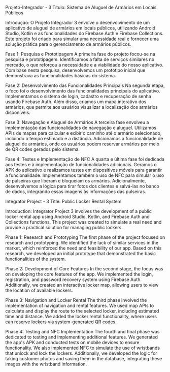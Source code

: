 Projeto-Integrador - 3
Título: Sistema de Aluguel de Armários em Locais Públicos

Introdução: O Projeto Integrador 3 envolve o desenvolvimento de um aplicativo de aluguel de armários em locais públicos, utilizando Android Studio, Kotlin e as funcionalidades do Firebase Auth e Firebase Collections. Este projeto foi criado para simular uma necessidade real e fornecer uma solução prática para o gerenciamento de armários públicos.

Fase 1: Pesquisa e Prototipagem A primeira fase do projeto focou-se na pesquisa e prototipagem. Identificamos a falta de serviços similares no mercado, o que reforçou a necessidade e a viabilidade do nosso aplicativo. Com base nesta pesquisa, desenvolvemos um protótipo inicial que demonstrava as funcionalidades básicas do sistema.

Fase 2: Desenvolvimento das Funcionalidades Principais Na segunda etapa, o foco foi o desenvolvimento das funcionalidades principais do aplicativo. Implementamos o sistema de login, cadastro e recuperação de senha usando Firebase Auth. Além disso, criamos um mapa interativo dos armários, que permite aos usuários visualizar a localização dos armários disponíveis.

Fase 3: Navegação e Aluguel de Armários A terceira fase envolveu a implementação das funcionalidades de navegação e aluguel. Utilizamos APIs de mapas para calcular e exibir o caminho até o armário selecionado, incluindo o tempo estimado e a distância. Adicionamos a funcionalidade de aluguel de armários, onde os usuários podem reservar armários por meio de QR codes gerados pelo sistema.

Fase 4: Testes e Implementação de NFC A quarta e última fase foi dedicada aos testes e à implementação de funcionalidades adicionais. Geramos o APK do aplicativo e realizamos testes em dispositivos móveis para garantir a funcionalidade. Implementamos também o uso de NFC para simular o uso de pulseiras que liberam e bloqueiam os armários. Adicionalmente, desenvolvemos a lógica para tirar fotos dos clientes e salvá-las no banco de dados, integrando essas imagens às informações das pulseiras.

Integrator Project - 3
Title: Public Locker Rental System

Introduction: Integrator Project 3 involves the development of a public locker rental app using Android Studio, Kotlin, and Firebase Auth and Collections functions. This project was created to simulate a real need and provide a practical solution for managing public lockers.

Phase 1: Research and Prototyping The first phase of the project focused on research and prototyping. We identified the lack of similar services in the market, which reinforced the need and feasibility of our app. Based on this research, we developed an initial prototype that demonstrated the basic functionalities of the system.

Phase 2: Development of Core Features In the second stage, the focus was on developing the core features of the app. We implemented the login, registration, and password recovery system using Firebase Auth. Additionally, we created an interactive locker map, allowing users to view the location of available lockers.

Phase 3: Navigation and Locker Rental The third phase involved the implementation of navigation and rental features. We used map APIs to calculate and display the route to the selected locker, including estimated time and distance. We added the locker rental functionality, where users can reserve lockers via system-generated QR codes.

Phase 4: Testing and NFC Implementation The fourth and final phase was dedicated to testing and implementing additional features. We generated the app's APK and conducted tests on mobile devices to ensure functionality. We also implemented NFC to simulate the use of wristbands that unlock and lock the lockers. Additionally, we developed the logic for taking customer photos and saving them in the database, integrating these images with the wristband information.
